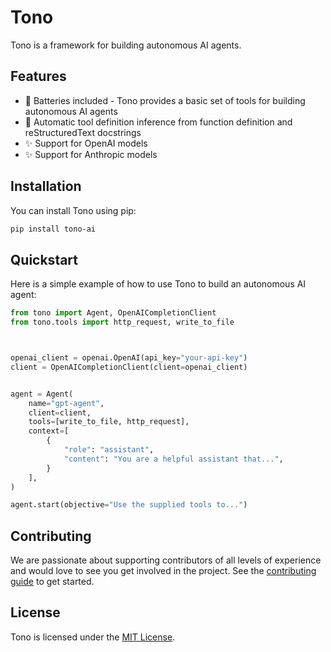 # Tono

Tono is a framework for building autonomous AI agents. 

## Features

- 🔋 Batteries included - Tono provides a basic set of tools for building autonomous AI agents
- 🚀 Automatic tool definition inference from function definition and reStructuredText docstrings
- ✨ Support for OpenAI models
- ✨ Support for Anthropic models

## Installation

You can install Tono using pip:

```bash
pip install tono-ai
```

## Quickstart

Here is a simple example of how to use Tono to build an autonomous AI agent:

```python
from tono import Agent, OpenAICompletionClient
from tono.tools import http_request, write_to_file



openai_client = openai.OpenAI(api_key="your-api-key")
client = OpenAICompletionClient(client=openai_client)


agent = Agent(
    name="gpt-agent",
    client=client,
    tools=[write_to_file, http_request],
    context=[
        {
            "role": "assistant",
            "content": "You are a helpful assistant that...",
        }
    ],
)

agent.start(objective="Use the supplied tools to...")
```


## Contributing

We are passionate about supporting contributors of all levels of experience and would love to see you get involved in the project. See the [contributing guide](/contributing.md) to get started.

## License 

Tono is licensed under the [MIT License](/LICENSE).